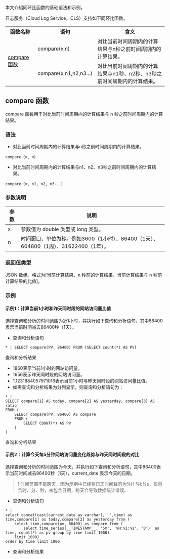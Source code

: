 本文介绍同环比函数的基础语法和示例。

日志服务（Cloud Log Service，CLS）支持如下同环比函数。

<table>
	<tr><th>函数名称</th><th>语句</th><th>含义</th></tr>
	<tr><td rowspan =2><a href="#compare">compare 函数</a></td><td>compare(x,n)</td><td>对比当前时间周期内的计算结果与n秒之前时间周期内的计算结果。</td></tr>
	<tr><td>compare(x,n1,n2,n3...)</td><td>对比当前时间周期内的计算结果与n1秒、n2秒、n3秒之前时间周期内的计算结果。</td></tr>
</table>

<span id="compare"></span>
## compare 函数

compare 函数用于对比当前时间周期内的计算结果与 n 秒之前时间周期内的计算结果。

### 语法

- 对比当前时间周期内的计算结果与n秒之前时间周期内的计算结果。
```
compare（x, n）
```
- 对比当前时间周期内的计算结果与n1、n2、n3秒之前时间周期内的计算结果。
```
compare（x, n1, n2, n3...）
```

### 参数说明

| 参数 | 说明                                                         |
| ---- | ------------------------------------------------------------ |
| x    | 参数值为 double 类型或 long 类型。                           |
| n    | 时间窗口，单位为秒。例如3600（1小时）、86400（1天）、604800（1周）、31622400（1年）。 |

### 返回值类型

JSON 数组。格式为[当前计算结果，n 秒前的计算结果，当前计算结果与 n 秒前计算结果的比值]。

### 示例

#### 示例1：计算当前1小时和昨天同时段的网站访问量比值

选择查询和分析的时间范围为近1小时，并执行如下查询和分析语句，其中86400表示当前时间减去86400秒（1天）。

- 查询和分析语句
```
* | SELECT compare(PV, 86400) FROM (SELECT count(*) AS PV)
```
查询和分析结果

 - 1860表示当前1小时的网站访问量。
 - 1656表示昨天同时段的网站访问量。
 - 1.1231884057971016表示当前1小时与昨天同时段的网站访问量比值。
- 如需查询和分析结果为分列显示，则查询和分析语句为：
```
* | 
SELECT compare[1] AS today, compare[2] AS yesterday, compare[3] AS ratio
FROM (
	SELECT compare(PV, 86400) AS compare
	FROM (
		SELECT COUNT(*) AS PV
	)
)
```
查询和分析结果


#### 示例2：计算今天每5分钟网站访问量变化趋势与昨天同时间段的对比

选择查询和分析的时间范围为今天，并执行如下查询和分析语句，其中86400表示当前时间减去86400秒（1天），current_date 表示今天的日期。

>! 时间范围不能跨天，因为示例中已经将日志时间裁剪为%H:%i:%s，仅包含时、分、秒，未包含日期，跨天会导致数据统计错误。
>

- 查询和分析语句
```
* | 
select concat(cast(current_date as varchar),' ',time) as time,compare[1] as today,compare[2] as yesterday from (
    select time,compare(pv, 86400) as compare from (
        select time_series(__TIMESTAMP__, '5m', '%H:%i:%s', '0')  as time, count(*) as pv group by time limit 1000) 
    limit 1000)
order by time limit 1000
```
- 查询和分析结果




